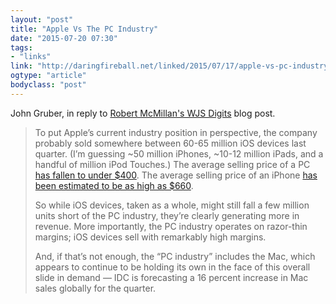 ```yaml
---
layout: "post"
title: "Apple Vs The PC Industry"
date: "2015-07-20 07:30"
tags: 
- "links"
link: "http://daringfireball.net/linked/2015/07/17/apple-vs-pc-industry"
ogtype: "article"
bodyclass: "post"
---
```


John Gruber, in reply to [Robert McMillan's WJS Digits](http://blogs.wsj.com/digits/2015/07/09/pc-sales-continue-to-fall/) blog post.

> To put Apple’s current industry position in perspective, the company probably sold somewhere between 60-65 million iOS devices last quarter. (I’m guessing ~50 million iPhones, ~10-12 million iPads, and a handful of million iPod Touches.) The average selling price of a PC [has fallen to under $400](http://www.statista.com/statistics/203759/average-selling-price-of-desktop-pcs-worldwide/). The average selling price of an iPhone [has been estimated to be as high as $660](http://appleinsider.com/articles/15/07/16/ubs-forecasts-iphone-asp-at-660-pushing-apples-june-margins-to-409). 
> 
> So while iOS devices, taken as a whole, might still fall a few million units short of the PC industry, they’re clearly generating more in revenue. More importantly, the PC industry operates on razor-thin margins; iOS devices sell with remarkably high margins. 
>
> And, if that’s not enough, the “PC industry” includes the Mac, which appears to continue to be holding its own in the face of this overall slide in demand — IDC is forecasting a 16 percent increase in Mac sales globally for the quarter.